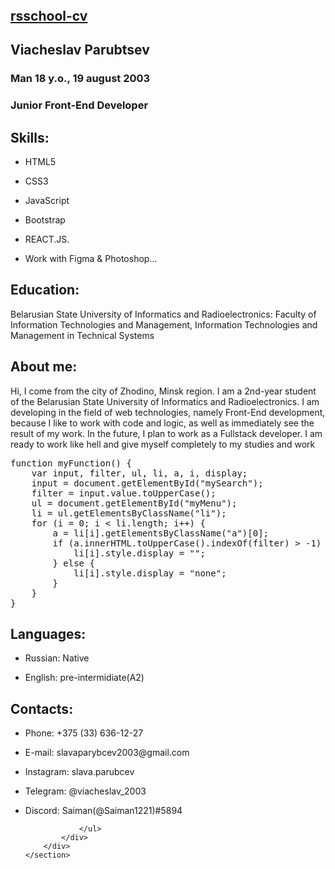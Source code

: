 <!DOCTYPE html>
<html>
<head>
	<link rel="stylesheet" type="text/css" href="style/main.css">
	<link rel="preconnect" href="https://fonts.googleapis.com">
	<link rel="preconnect" href="https://fonts.gstatic.com" crossorigin>
	<link href="https://fonts.googleapis.com/css2?family=Roboto:wght@400;500&display=swap" rel="stylesheet">
	<link rel="preconnect" href="https://fonts.googleapis.com">
	<link rel="preconnect" href="https://fonts.gstatic.com" crossorigin>
	<link href="https://fonts.googleapis.com/css2?family=Merriweather&display=swap" rel="stylesheet">
</head>
<body>
	<header class="header">
	</header>
	<section class="main">
		<div class="container">
			<div class="block">
				<h2><a href="#" class="link_to_school">rsschool-cv</a></h2>
			</div>
		</div>
		<div class="container">
			<div class="block">
				<h1 class="tittle_h1">Viacheslav Parubtsev</h1>
				<h3 class="tittle_h3">
					Man 18 y.o., 19 august 2003 
				</h3>
				<h3 class="tittle_h3">
					Junior Front-End Developer 
				</h3>
			</div>
			<div class="block">
				<h2 class="tittle_h2">Skills:</h2>
				<ul class="skills">
					<li class="skills_li"><p class="text">HTML5</p></li>
					<li class="skills_li"><p class="text">CSS3</p></li>
					<li class="skills_li"><p class="text">JavaScript</p></li>
					<li class="skills_li"><p class="text">Bootstrap</p></li>
					<li class="skills_li"><p class="text">REACT.JS.</p></li>
					<li class="skills_li"><p class="text">Work with Figma & Photoshop…</p></li>
				</ul>
			</div>
			<div class="block">
				<h2 class="tittle_h2">Education:</h2>
				<p class="text">Belarusian State University of Informatics and Radioelectronics: Faculty of Information Technologies and Management, Information Technologies and Management in Technical Systems
				</p>
			</div>
			<div class="block">
				<h2 class="tittle_h2">About me:</h2>
				<p class="text">Hi, I come from the city of Zhodino, Minsk region. I am a 2nd-year student of the Belarusian State University of Informatics and Radioelectronics. I am developing in the field of web technologies, namely Front-End development, because I like to work with code and logic, as well as immediately see the result of my work. In the future, I plan to work as a Fullstack developer. I am ready to work like hell and give myself completely to my studies and work
				</p>
			</div>
			<div class="block">
				<div class="block_code">
					<pre class="code">function myFunction() {
	var input, filter, ul, li, a, i, display;
	input = document.getElementById("mySearch");
	filter = input.value.toUpperCase();
	ul = document.getElementById("myMenu");
	li = ul.getElementsByClassName("li");
	for (i = 0; i < li.length; i++) {
		a = li[i].getElementsByClassName("a")[0];
		if (a.innerHTML.toUpperCase().indexOf(filter) > -1) {
			li[i].style.display = "";
		} else {
			li[i].style.display = "none";
		}
	}
}</pre>
				</div>
			</div>
			<div class="block">
				<h2 class="tittle_h2">Languages:</h2>
				<ul class="languages">
					<li class="languages_li"><p class="text">Russian: Native</p></li>
					<li class="languages_li"><p class="text">English: pre-intermidiate(A2)</p></li>
				</ul>
			</div>
			<div class="block">
				<h2 class="tittle_h2">Contacts:</h2>
				<ul class="contacts">
					<li class="contacts_li"><p class="text">Phone: +375 (33) 636-12-27</p></li>
					<li class="contacts_li"><p class="text">E-mail: slavaparybcev2003@gmail.com</p></li>
					<li class="contacts_li"><p class="text">Instagram: slava.parubcev</p></li>
					<li class="contacts_li"><p class="text">Telegram: @viacheslav_2003  <span class="text_spec"></p></li>
					<li class="contacts_li"><p class="text">Discord: Saiman(@Saiman1221)#5894</p></li>

				</ul>
			</div>
		</div>
	</section>
</body>
</html>
